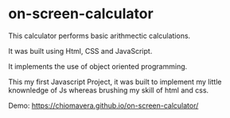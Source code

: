 # on-screen-calculator
This calculator performs basic arithmectic calculations.

It was built using Html, CSS and JavaScript.

It implements the use of object oriented programming.

This my first Javascript Project, it was built to implement my little knownledge of Js whereas brushing my skill of html and css.

Demo: https://chiomavera.github.io/on-screen-calculator/
